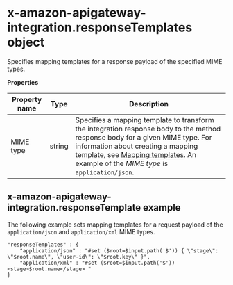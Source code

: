 # x\-amazon\-apigateway\-integration\.responseTemplates object<a name="api-gateway-swagger-extensions-integration-responseTemplates"></a>

 Specifies mapping templates for a response payload of the specified MIME types\. 


**Properties**  

| Property name | Type | Description | 
| --- | --- | --- | 
| MIME type | string |  Specifies a mapping template to transform the integration response body to the method response body for a given MIME type\. For information about creating a mapping template, see [Mapping templates](rest-api-data-transformations.md#models-mappings-mappings)\. An example of the *MIME type* is `application/json`\.   | 

## x\-amazon\-apigateway\-integration\.responseTemplate example<a name="api-gateway-swagger-extensions-response-template-example"></a>

 The following example sets mapping templates for a request payload of the `application/json` and `application/xml` MIME types\. 

```
"responseTemplates" : {
    "application/json" : "#set ($root=$input.path('$')) { \"stage\": \"$root.name\", \"user-id\": \"$root.key\" }",
    "application/xml" : "#set ($root=$input.path('$')) <stage>$root.name</stage> "
}
```

